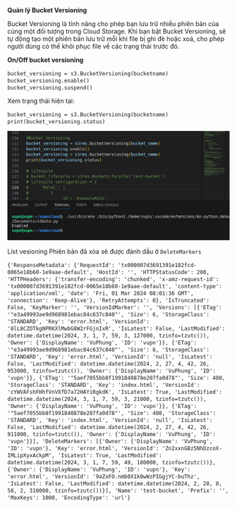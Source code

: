 **Quản lý Bucket Versioning**         

Bucket Versioning là tính năng cho phép bạn lưu trữ nhiều phiên bản của cùng một đối tượng trong Cloud Storage. Khi bạn bật Bucket Versioning, sẽ tự động tạo một phiên bản lưu trữ mỗi khi file bị ghi đè hoặc xoá, cho phép người dùng có thể khôi phục file về các trạng thái trước đó.

**On/Off bucket versioning**
```
bucket_versioning = s3.BucketVersioning(bucketname)
bucket_versioning.enable()
bucket_versioning.suspend()
```

Xem trạng thái hiện tại:
```
bucket_versioning = s3.BucketVersioning(bucketname)
print(bucket_versioning.status)
```

![alt text](image-1.png)


List vesioning
Phiên bản đã xóa sẽ được đánh dấu ở `DeleteMarkers`

```
{'ResponseMetadata': {'RequestId': 'tx000007d3691391e182fcd-0065e18b60-1e9aae-default', 'HostId': '', 'HTTPStatusCode': 200, 'HTTPHeaders': {'transfer-encoding': 'chunked', 'x-amz-request-id': 'tx000007d3691391e182fcd-0065e18b60-1e9aae-default', 'content-type': 'application/xml', 'date': 'Fri, 01 Mar 2024 08:01:36 GMT', 'connection': 'Keep-Alive'}, 'RetryAttempts': 0}, 'IsTruncated': False, 'KeyMarker': '', 'VersionIdMarker': '', 'Versions': [{'ETag': '"e3a49993ae9d968981ebac84c637c840"', 'Size': 6, 'StorageClass': 'STANDARD', 'Key': 'error.html', 'VersionId': '8lL8CZOTkgNPRKXlMwbG8W2rFGjnIxR', 'IsLatest': False, 'LastModified': datetime.datetime(2024, 3, 1, 7, 59, 3, 127000, tzinfo=tzutc()), 'Owner': {'DisplayName': 'VuPhung', 'ID': 'vupn'}}, {'ETag': '"e3a49993ae9d968981ebac84c637c840"', 'Size': 6, 'StorageClass': 'STANDARD', 'Key': 'error.html', 'VersionId': 'null', 'IsLatest': False, 'LastModified': datetime.datetime(2024, 2, 27, 4, 42, 26, 953000, tzinfo=tzutc()), 'Owner': {'DisplayName': 'VuPhung', 'ID': 'vupn'}}, {'ETag': '"5aef7055bb8f1991840878e207fa0d78"', 'Size': 480, 'StorageClass': 'STANDARD', 'Key': 'index.html', 'VersionId': 'cYWVAFshFHhfVnVXfD7a72HAYiRgkdK', 'IsLatest': True, 'LastModified': datetime.datetime(2024, 3, 1, 7, 59, 3, 21000, tzinfo=tzutc()), 'Owner': {'DisplayName': 'VuPhung', 'ID': 'vupn'}}, {'ETag': '"5aef7055bb8f1991840878e207fa0d78"', 'Size': 480, 'StorageClass': 'STANDARD', 'Key': 'index.html', 'VersionId': 'null', 'IsLatest': False, 'LastModified': datetime.datetime(2024, 2, 27, 4, 42, 26, 911000, tzinfo=tzutc()), 'Owner': {'DisplayName': 'VuPhung', 'ID': 'vupn'}}], 'DeleteMarkers': [{'Owner': {'DisplayName': 'VuPhung', 'ID': 'vupn'}, 'Key': 'error.html', 'VersionId': 'Zn2xxnGBz5NhDzcoX-IMLipXyxAckpM', 'IsLatest': True, 'LastModified': datetime.datetime(2024, 3, 1, 7, 59, 49, 180000, tzinfo=tzutc())}, {'Owner': {'DisplayName': 'VuPhung', 'ID': 'vupn'}, 'Key': 'error.html', 'VersionId': '9aZxFO.nmb0X1k0wWzPIGgjYC-buThz', 'IsLatest': False, 'LastModified': datetime.datetime(2024, 2, 28, 8, 58, 2, 310000, tzinfo=tzutc())}], 'Name': 'test-bucket', 'Prefix': '', 'MaxKeys': 1000, 'EncodingType': 'url'}
```
